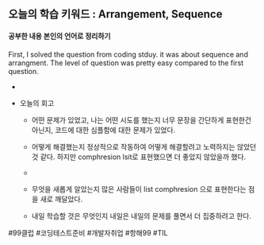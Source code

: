 ## 오늘의 학습 키워드 : Arrangement, Sequence
  


#### 공부한 내용 본인의 언어로 정리하기 ##
First, I solved the question from coding stduy. it was about sequence and arrangment. The level of question was pretty easy compared to the first question. 


-
* 오늘의 회고
  
  - 어떤 문제가 있었고, 나는 어떤 시도를 했는지
 너무 문장을 간단하게 표현한건 아닌지, 코드에 대한 심플함에 대한 문제가 있었다.

  - 어떻게 해결했는지
 정상적으로 작동하여 어떻게 해결할려고 노력하지는 않았던 것 같다.
하지만 comphresion lsit로 표현했으면 더 좋았지 않았을까 했다. 
  - 
  - 무엇을 새롭게 알았는지
  많은 사람들이 list comphresion 으로 표현한다는 점을 새로 깨달았다. 
  - 내일 학습할 것은 무엇인지
  내일은 내일의 문제를 풀면서 더 집중하려고 한다. 







#99클럽 #코딩테스트준비 #개발자취업 #항해99 #TIL
